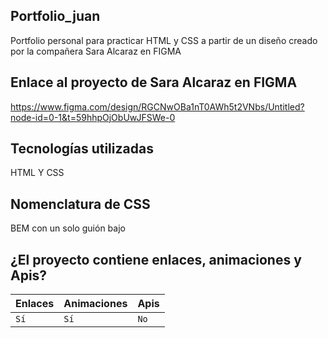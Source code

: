 ## Portfolio_juan

Portfolio personal para practicar HTML y CSS a partir de un diseño creado por la compañera Sara Alcaraz en FIGMA

## Enlace al proyecto de Sara Alcaraz en FIGMA

https://www.figma.com/design/RGCNwOBa1nT0AWh5t2VNbs/Untitled?node-id=0-1&t=59hhpOjObUwJFSWe-0

## Tecnologías utilizadas

HTML Y CSS

## Nomenclatura de CSS

BEM con un solo guión bajo

## ¿El proyecto contiene enlaces, animaciones y Apis?

| Enlaces | Animaciones | Apis |
| :------ | :---------- | :--- |
|   `Sí`  |     `Sí`    | `No` |




